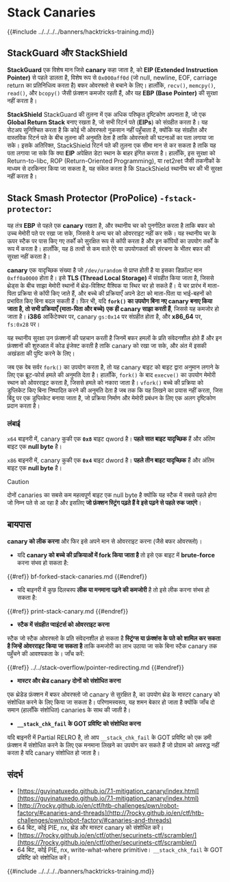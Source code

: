 # Stack Canaries

{{#include ../../../../banners/hacktricks-training.md}}

## **StackGuard और StackShield**

**StackGuard** एक विशेष मान जिसे **canary** कहा जाता है, को **EIP (Extended Instruction Pointer)** से पहले डालता है, विशेष रूप से `0x000aff0d` (जो null, newline, EOF, carriage return का प्रतिनिधित्व करता है) बफर ओवरफ्लो से बचाने के लिए। हालाँकि, `recv()`, `memcpy()`, `read()`, और `bcopy()` जैसी फ़ंक्शन कमजोर रहती हैं, और यह **EBP (Base Pointer)** की सुरक्षा नहीं करता है।

**StackShield** StackGuard की तुलना में एक अधिक परिष्कृत दृष्टिकोण अपनाता है, जो एक **Global Return Stack** बनाए रखता है, जो सभी रिटर्न पते (**EIPs**) को संग्रहीत करता है। यह सेटअप सुनिश्चित करता है कि कोई भी ओवरफ्लो नुकसान नहीं पहुँचाता है, क्योंकि यह संग्रहीत और वास्तविक रिटर्न पते के बीच तुलना की अनुमति देता है ताकि ओवरफ्लो की घटनाओं का पता लगाया जा सके। इसके अतिरिक्त, StackShield रिटर्न पते की तुलना एक सीमा मान से कर सकता है ताकि यह पता लगाया जा सके कि क्या **EIP** अपेक्षित डेटा स्थान के बाहर इंगित करता है। हालाँकि, इस सुरक्षा को Return-to-libc, ROP (Return-Oriented Programming), या ret2ret जैसी तकनीकों के माध्यम से दरकिनार किया जा सकता है, यह संकेत करता है कि StackShield स्थानीय चर की भी सुरक्षा नहीं करता है।

## **Stack Smash Protector (ProPolice) `-fstack-protector`:**

यह तंत्र **EBP** से पहले एक **canary** रखता है, और स्थानीय चर को पुनर्गठित करता है ताकि बफर को उच्च मेमोरी पते पर रखा जा सके, जिससे वे अन्य चर को ओवरराइट नहीं कर सकें। यह स्थानीय चर के ऊपर स्टैक पर पास किए गए तर्कों को सुरक्षित रूप से कॉपी करता है और इन कॉपियों का उपयोग तर्कों के रूप में करता है। हालाँकि, यह 8 तत्वों से कम वाले ऐरे या उपयोगकर्ता की संरचना के भीतर बफर की सुरक्षा नहीं करता है।

**canary** एक यादृच्छिक संख्या है जो `/dev/urandom` से प्राप्त होती है या इसका डिफ़ॉल्ट मान `0xff0a0000` होता है। इसे **TLS (Thread Local Storage)** में संग्रहीत किया जाता है, जिससे थ्रेड्स के बीच साझा मेमोरी स्थानों में थ्रेड-विशिष्ट वैश्विक या स्थिर चर हो सकते हैं। ये चर प्रारंभ में माता-पिता प्रक्रिया से कॉपी किए जाते हैं, और बच्चे की प्रक्रियाएँ अपने डेटा को माता-पिता या भाई-बहनों को प्रभावित किए बिना बदल सकती हैं। फिर भी, यदि **`fork()` का उपयोग बिना नए canary बनाए किया जाता है, तो सभी प्रक्रियाएँ (माता-पिता और बच्चे) एक ही canary साझा करती हैं**, जिससे यह कमजोर हो जाता है। **i386** आर्किटेक्चर पर, canary `gs:0x14` पर संग्रहीत होता है, और **x86_64** पर, `fs:0x28` पर।

यह स्थानीय सुरक्षा उन फ़ंक्शनों की पहचान करती है जिनमें बफर हमलों के प्रति संवेदनशील होते हैं और इन फ़ंक्शनों की शुरुआत में कोड इंजेक्ट करती है ताकि canary को रखा जा सके, और अंत में इसकी अखंडता की पुष्टि करने के लिए।

जब एक वेब सर्वर `fork()` का उपयोग करता है, तो यह canary बाइट को बाइट द्वारा अनुमान लगाने के लिए एक ब्रूट-फोर्स हमले की अनुमति देता है। हालाँकि, `fork()` के बाद `execve()` का उपयोग मेमोरी स्थान को ओवरराइट करता है, जिससे हमले को नकारा जाता है। `vfork()` बच्चे की प्रक्रिया को डुप्लिकेट किए बिना निष्पादित करने की अनुमति देता है जब तक कि यह लिखने का प्रयास नहीं करता, जिस बिंदु पर एक डुप्लिकेट बनाया जाता है, जो प्रक्रिया निर्माण और मेमोरी प्रबंधन के लिए एक अलग दृष्टिकोण प्रदान करता है।

### लंबाई

`x64` बाइनरी में, canary कुकी एक **`0x8`** बाइट qword है। **पहले सात बाइट यादृच्छिक** हैं और अंतिम बाइट एक **null byte** है।

`x86` बाइनरी में, canary कुकी एक **`0x4`** बाइट dword है। **पहले तीन बाइट यादृच्छिक** हैं और अंतिम बाइट एक **null byte** है।

> [!CAUTION]
> दोनों canaries का सबसे कम महत्वपूर्ण बाइट एक null byte है क्योंकि यह स्टैक में सबसे पहले होगा जो निम्न पते से आ रहा है और इसलिए **जो फ़ंक्शन स्ट्रिंग पढ़ते हैं वे इसे पढ़ने से पहले रुक जाएंगे**।

## बायपास

**canary को लीक करना** और फिर इसे अपने मान से ओवरराइट करना (जैसे बफर ओवरफ्लो)।

- यदि **canary को बच्चे की प्रक्रियाओं में fork किया जाता है** तो इसे एक बाइट में **brute-force** करना संभव हो सकता है:

{{#ref}}
bf-forked-stack-canaries.md
{{#endref}}

- यदि बाइनरी में कुछ दिलचस्प **लीक या मनमाना पढ़ने की कमजोरी** है तो इसे लीक करना संभव हो सकता है:

{{#ref}}
print-stack-canary.md
{{#endref}}

- **स्टैक में संग्रहीत प्वाइंटर्स को ओवरराइट करना**

स्टैक जो स्टैक ओवरफ्लो के प्रति संवेदनशील हो सकता है **स्ट्रिंग्स या फ़ंक्शंस के पते को शामिल कर सकता है जिन्हें ओवरराइट किया जा सकता है** ताकि कमजोरी का लाभ उठाया जा सके बिना स्टैक canary तक पहुँचने की आवश्यकता के। जाँच करें:

{{#ref}}
../../stack-overflow/pointer-redirecting.md
{{#endref}}

- **मास्टर और थ्रेड canary दोनों को संशोधित करना**

एक थ्रेडेड फ़ंक्शन में बफर ओवरफ्लो जो canary से सुरक्षित है, का उपयोग थ्रेड के मास्टर canary को संशोधित करने के लिए किया जा सकता है। परिणामस्वरूप, यह शमन बेकार हो जाता है क्योंकि जाँच दो समान (हालाँकि संशोधित) canaries के साथ की जाती है।

- **`__stack_chk_fail` के GOT प्रविष्टि को संशोधित करना**

यदि बाइनरी में Partial RELRO है, तो आप `__stack_chk_fail` के GOT प्रविष्टि को एक डमी फ़ंक्शन में संशोधित करने के लिए एक मनमाना लिखने का उपयोग कर सकते हैं जो प्रोग्राम को अवरुद्ध नहीं करता है यदि canary संशोधित हो जाता है।

## संदर्भ

- [https://guyinatuxedo.github.io/7.1-mitigation_canary/index.html](https://guyinatuxedo.github.io/7.1-mitigation_canary/index.html)
- [http://7rocky.github.io/en/ctf/htb-challenges/pwn/robot-factory/#canaries-and-threads](http://7rocky.github.io/en/ctf/htb-challenges/pwn/robot-factory/#canaries-and-threads)
- 64 बिट, कोई PIE, nx, थ्रेड और मास्टर canary को संशोधित करें।
- [https://7rocky.github.io/en/ctf/other/securinets-ctf/scrambler/](https://7rocky.github.io/en/ctf/other/securinets-ctf/scrambler/)
- 64 बिट, कोई PIE, nx, write-what-where primitive। `__stack_chk_fail` के GOT प्रविष्टि को संशोधित करें।

{{#include ../../../../banners/hacktricks-training.md}}
